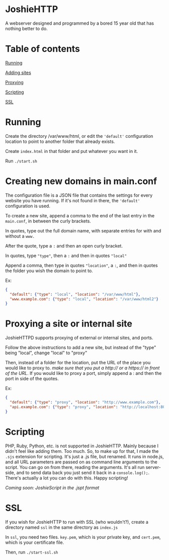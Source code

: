 # JoshieHTTP
A webserver designed and programmed by a bored 15 year old that has nothing better to do.

# Table of contents 
[Running](#running)

[Adding sites](https://github.com/herronjo/joshiehttp#creating-new-domains-in-mainconf)

[Proxying](https://github.com/herronjo/joshiehttp#proxying-a-site-or-internal-site)

[Scripting](https://github.com/herronjo/joshiehttp#scripting)

[SSL](https://github.com/herronjo/joshiehttp#ssl)

# Running
Create the directory /var/www/html, or edit the `'default'` configuration location to point to another folder that already exists.

Create `index.html` in that folder and put whatever you want in it.

Run `./start.sh`

# Creating new domains in main.conf
The configuration file is a JSON file that contains the settings for every website you have running. If it's not found in there, the `'default'` configuration is used.

To create a new site, append a comma to the end of the last entry in the `main.conf`, in between the curly brackets.

In quotes, type out the full domain name, with separate entries for with and without a `www.`

After the quote, type a `:` and then an open curly bracket.

In quotes, type `"type"`, then a `:` and then in quotes `"local"`

Append a comma, then type in quotes `"location"`, a `:`, and then in quotes the folder you wish the domain to point to.

Ex:

```JSON
{
  "default": {"type": "local", "location": "/var/www/html"},
  "www.example.com": {"type": "local", "location": "/var/www/html2"}
}
```

# Proxying a site or internal site
JoshieHTTPD supports proxying of external or internal sites, and ports.

Follow the above instructions to add a new site, but instead of the "type" being "local", change "local" to "proxy"

Then, instead of a folder for the location, put the URL of the place you would like to proxy to. _make sure that you put a http:// or a https:// in front of the URL_. If you would like to proxy a port, simply append a : and then the port in side of the quotes.

Ex:

```JSON
{
  "default": {"type": "proxy", "location": "http://www.example.com"},
  "api.example.com": {"type": "proxy", "location": "http://localhost:8080"}
}
```

# Scripting
PHP, Ruby, Python, etc. is not supported in JoshieHTTP. Mainly because I didn't feel like adding them. Too much. So, to make up for that, I made the `.sjs` extension for scripting. It's just a .js file, but renamed. It runs in node.js, and all URL parameters are passed on as command line arguments to the script. You can go on from there, reading the arguments. It's all run server-side, and to send data back you just send it back in a `console.log();`. There's actually a lot you can do with this. Happy scripting!

_Coming soon:
JoshieScript in the .jspt format_

# SSL
If you wish for JoshieHTTP to run with SSL (who wouldn't?), create a directory named `ssl` in the same directory as `index.js`

In `ssl`, you need two files. `key.pem`, which is your private key, and `cert.pem`, which is your certificate file.

Then, run `./start-ssl.sh`
